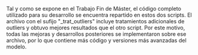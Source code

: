 Tal y como se expone en el Trabajo Fin de Máster, el código completo utilizado para su desarrollo se encuentra repartido en estos dos scripts.
El archivo con el sufijo "_trat_outliers" incluye tratamientos adicionales de outliers y obtuvo mejores resultados que el otro script.
Por este motivo, todas las mejoras y desarrollos posteriores se implementaron sobre ese archivo, por lo que contiene más código y versiones más avanzadas del modelo.
